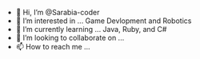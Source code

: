 - 👋 Hi, I’m @Sarabia-coder
- 👀 I’m interested in ... Game Devlopment and Robotics
- 🌱 I’m currently learning ... Java, Ruby, and C#
- 💞️ I’m looking to collaborate on ...
- 📫 How to reach me ...

<!---
Sarabia-coder/Sarabia-coder is a ✨ special ✨ repository because its `README.md` (this file) appears on your GitHub profile.
You can click the Preview link to take a look at your changes.
--->
